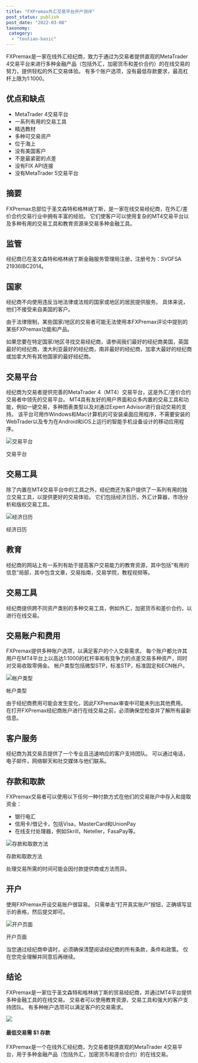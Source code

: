 ```yaml
---
title: "FXPremax外汇交易平台开户测评"
post_status: publish
post_date: "2022-03-08"
taxonomy:
 category: 
  - "toutiao-basic"
---
```


FXPremax是一家在线外汇经纪商，致力于通过为交易者提供直观的MetaTrader 4交易平台来进行多种金融产品（包括外汇，加密货币和差价合约）的在线交易的努力，提供轻松的外汇交易体验。 有多个账户选项，没有最低存款要求，最高杠杆上限为1:1000。

## 优点和缺点
- MetaTrader 4交易平台
- 一系列有用的交易工具
- 精选教材
- 多种可交易资产
- 位于海上
- 没有美国客户
- 不是最紧密的点差
- 没有FIX API连接
- 没有MetaTrader 5交易平台


## 摘要

FXPremax总部位于圣文森特和格林纳丁斯，是一家在线交易经纪商，在外汇/差价合约交易行业中拥有丰富的经验。 它们使客户可以使用复杂的MT4交易平台以及多种有用的交易工具和教育资源来交易多种金融工具。

## 监管

经纪商已在圣文森特和格林纳丁斯金融服务管理局注册，注册号为：SVGFSA 21936IBC2014。

## 国家

经纪商不向使用违反当地法律或法规的国家或地区的居民提供服务。 具体来说，他们不接受来自美国的客户。

由于法律限制，某些国家/地区的交易者可能无法使用本FXPremax评论中提到的某些FXPremax功能和产品。

如果您要在特定国家/地区寻找交易经纪商，请参阅我们最好的经纪商美国，英国最好的经纪商，澳大利亚最好的经纪商，南非最好的经纪商，加拿大最好的经纪商或加拿大所有其他国家的最好经纪商。

## 交易平台

经纪商为交易者提供完善的MetaTrader 4（MT4）交易平台，这是外汇/差价合约交易者中领先的交易平台。 MT4具有友好的用户界面和众多内置的交易工具和功能，例如一键交易，多种图表类型以及对通过Expert Advisor进行自动交易的支持。 该平台可用作Windows和Mac计算机的可安装桌面应用程序，不需要安装的WebTrader以及专为在Android和iOS上运行的智能手机设备设计的移动应用程序。

![交易平台](https://cdn.fendou.la/funstoutiao/2020/11/FxPremax-Review-Trading-Platform.jpg "交易平台")

交易平台

## 交易工具

除了内置在MT4交易平台中的工具之外，经纪商还为客户提供了一系列有用的独立交易工具，以提供更好的交易体验。 它们包括经济日历，外汇计算器，市场分析和版权交易工具。

![经济日历](https://cdn.fendou.la/funstoutiao/2020/11/FXPremax-Review-Economic-Calendar-.jpg "经济日历")

经济日历

## 教育

经纪商的网站上有一系列有助于提高客户交易能力的教育资源，其中包括“有用的信息”局部，其中包含文章，交易指南，交易学院，教程视频等。

## 交易工具

经纪商提供跨不同资产类别的多种交易工具，例如外汇，加密货币和差价合约，以进行在线交易。

## 交易账户和费用

FXPremax提供多种账户选项，以满足客户的个人交易需求。 每个账户都允许其用户在MT4平台上以高达1:1000的杠杆率和有竞争力的点差交易多种资产，同时对交易收取零佣金。 帐户类型包括微型STP，标准STP，标准固定和ECN帐户。

![帐户类型](https://cdn.fendou.la/funstoutiao/2020/11/FXPremax-Review-Account-Types.jpg "帐户类型")

帐户类型

由于经纪商费用可能会发生变化，因此FXPremax审查中可能未列出其他费用。 在打开FXPremax经纪商账户进行在线交易之前，必须确保您检查并了解所有最新信息。

## 客户服务

经纪商为其交易员提供了一个专业且迅速响应的客户支持团队。 可以通过电话，电子邮件，网络聊天和社交媒体与他们联系。

## 存款和取款

FXPremax交易者可以使用以下任何一种付款方式在他们的交易账户中存入和提取资金：
- 银行电汇
- 信用卡/借记卡，包括Visa，MasterCard和UnionPay
- 在线支付处理器，例如Skrill，Neteller，FasaPay等。

![存款和取款方法](https://cdn.fendou.la/funstoutiao/2020/11/FXPremax-Review-Deposit-and-Withdrawal-Methods-.jpg "存款和取款方法")

存款和取款方法

处理交易所需的时间可能会因付款提供商或方法而异。

## 开户

使用FXPremax开设交易账户很容易。 只需单击“打开真实账户”按钮，正确填写显示的表格，然后提交即可。

![开户页面](https://cdn.fendou.la/funstoutiao/2020/11/FXPremax-Review-Account-Opening-Page-1.jpg "开户页面")

开户页面

当您通过经纪商申请时，必须确保清楚阅读经纪商的所有条款，条件和政策。 仅在您完全理解并同意后再继续。

## 结论

FXPremax是一家位于圣文森特和格林纳丁斯的贸易经纪商，并通过MT4平台提供多种金融工具的在线交易。 交易者可以使用教育资源，交易工具和强大的客户支持团队。 有多种帐户选项可以满足客户的交易需求。

![](https://cdn.fendou.la/funstoutiao/2020/11/FXPremax-Logo.png)

#### 最低交易需 **$1** 存款

FXPremax是一个在线外汇经纪商，为交易者提供直观的MetaTrader 4交易平台，用于多种金融产品（包括外汇，加密货币和差价合约）的在线交易。
